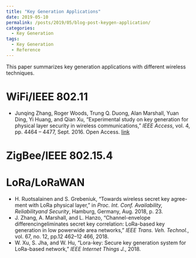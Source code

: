 ```yaml
---
title: "Key Generation Applications"
date: 2019-05-10
permalink: /posts/2019/05/blog-post-keygen-application/
categories:
  - Key Generation
tags:
  - Key Generation
  - Reference
---
```


This paper summarizes key generation applications with different wireless techniques.

# WiFi/IEEE 802.11
* Junqing Zhang, Roger Woods,  Trung Q. Duong, Alan Marshall, Yuan Ding, Yi Huang, and Qian Xu, “Experimental study on key generation for physical layer security in wireless communications,” _IEEE Access_, vol. 4, pp. 4464 – 4477, Sept. 2016. Open Access. [link](https://ieeexplore.ieee.org/abstract/document/7557048)

# ZigBee/IEEE 802.15.4

# LoRa/LoRaWAN
* H. Ruotsalainen  and  S.  Grebeniuk,  “Towards  wireless  secret  key  agree-ment with LoRa physical layer,” in _Proc. Int. Conf. Availability, Reliabilityand Security_, Hamburg, Germany, Aug. 2018, p. 23.
* J. Zhang,  A.  Marshall,  and  L.  Hanzo,  “Channel-envelope  differencingeliminates secret key correlation: LoRa-based key generation in low powerwide  area  networks,” _IEEE  Trans.  Veh.  Technol._,  vol.  67,  no.  12,  pp.12 462–12 466, 2018.
* W. Xu, S. Jha, and W. Hu, “Lora-key: Secure key generation system for LoRa-based network,” _IEEE Internet Things J._, 2018.